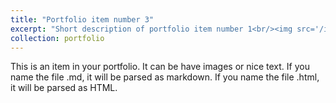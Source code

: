 ```yaml
---
title: "Portfolio item number 3"
excerpt: "Short description of portfolio item number 1<br/><img src='/images/mosesdb.png'>"
collection: portfolio
---
```


This is an item in your portfolio. It can be have images or nice text. If you name the file .md, it will be parsed as markdown. If you name the file .html, it will be parsed as HTML. 
